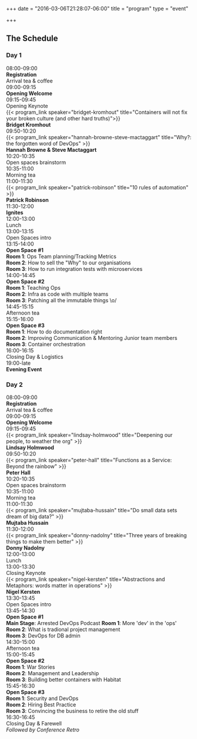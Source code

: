 +++
date = "2016-03-06T21:28:07-06:00"
title = "program"
type = "event"

+++

<div class = "row">
  <div class = "col-md-12 col-md-offset-4">
    <h2>The Schedule</h2>
  </div>
</div>

<div class = "row">
  <div class = "col-md-6">
    <div class = "row">
      <div class = "col-md-12">
        <h3>Day 1</h3>
      </div>
    </div>
    <!-- this div is repeated for each timeslot -->
    <div class = "row">
      <div class = "col-md-4">
        <time>08:00-09:00</time>
      </div>
      <div class = "col-md-6 box">
        <strong>Registration</strong></br> Arrival tea &amp; coffee
      </div>
    </div> <!-- end timeslot div -->
    <!-- this div is repeated for each timeslot -->
    <div class = "row">
      <div class = "col-md-4">
        <time>09:00-09:15</time>
      </div>
      <div class = "col-md-6 box">
        <strong>Opening Welcome</strong>
      </div>
    </div> <!-- end timeslot div -->
    <!-- this div is repeated for each timeslot -->
    <div class = "row">
      <div class = "col-md-4">
        <time>09:15-09:45</time>
      </div>
      <div class = "col-md-6 box">
        Opening Keynote<br />
        {{< program_link speaker="bridget-kromhout" title="Containers will not fix your broken culture (and other hard truths)">}}
        <br /><strong>Bridget Kromhout</strong>
      </div>
    </div> <!-- end timeslot div -->
    <!-- this div is repeated for each timeslot -->
    <div class = "row">
      <div class = "col-md-4">
        <time>09:50-10:20</time>
      </div>
      <div class = "col-md-6 box">
        {{< program_link speaker="hannah-browne-steve-mactaggart" title="Why?: the forgotten word of DevOps" >}}
        <br /><strong>Hannah Browne &amp; Steve Mactaggart</strong>
      </div>
    </div> <!-- end timeslot div -->
    <!-- this div is repeated for each timeslot -->
    <div class = "row">
      <div class = "col-md-4">
        <time>10:20-10:35</time>
      </div>
      <div class = "col-md-6 box">
        Open spaces brainstorm
      </div>
    </div> <!-- end timeslot div -->
    <!-- this div is repeated for each timeslot -->
    <div class = "row">
      <div class = "col-md-4">
        <time>10:35-11:00</time>
      </div>
      <div class = "col-md-6 box">
        Morning tea
      </div>
    </div> <!-- end timeslot div -->
    <!-- this div is repeated for each timeslot -->
    <div class = "row">
      <div class = "col-md-4">
        <time>11:00-11:30</time>
      </div>
      <div class = "col-md-6 box">
        {{< program_link speaker="patrick-robinson" title="10 rules of automation" >}}
        <br /><strong>Patrick Robinson</strong>
      </div>
    </div> <!-- end timeslot div -->
    <!-- this div is repeated for each timeslot -->
    <div class = "row">
      <div class = "col-md-4">
        <time>11:30-12:00</time>
      </div>
      <div class = "col-md-6 box">
        <strong>Ignites</strong>
      </div>
    </div> <!-- end timeslot div -->
    <!-- this div is repeated for each timeslot -->
    <div class = "row">
      <div class = "col-md-4">
        <time>12:00-13:00</time>
      </div>
      <div class = "col-md-6 box">
        Lunch
      </div>
    </div> <!-- end timeslot div -->
    <!-- this div is repeated for each timeslot -->
    <div class = "row">
      <div class = "col-md-4">
        <time>13:00-13:15</time>
      </div>
      <div class = "col-md-6 box">
        Open Spaces intro
      </div>
    </div> <!-- end timeslot div -->
    <!-- this div is repeated for each timeslot -->
    <div class = "row">
      <div class = "col-md-4">
        <time>13:15-14:00</time>
      </div>
      <div class = "col-md-6 box">
        <strong>Open Space #1</strong><br />
        <b>Room 1</b>: Ops Team planning/Tracking Metrics<br>
        <b>Room 2</b>: How to sell the "Why" to our organisations<br>
        <b>Room 3</b>: How to run integration tests with microservices<br>
      </div>
    </div> <!-- end timeslot div -->
    <!-- this div is repeated for each timeslot -->
    <div class = "row">
      <div class = "col-md-4">
        <time>14:00-14:45</time>
      </div>
      <div class = "col-md-6 box">
        <strong>Open Space #2</strong><br />
        <b>Room 1</b>: Teaching Ops<br>
        <b>Room 2</b>: Infra as code with multiple teams <br>
        <b>Room 3</b>: Patching all the immutable things \o/<br>
      </div>
    </div> <!-- end timeslot div -->
    <!-- this div is repeated for each timeslot -->
    <div class = "row">
      <div class = "col-md-4">
        <time>14:45-15:15</time>
      </div>
      <div class = "col-md-6 box">
        Afternoon tea
      </div>
    </div> <!-- end timeslot div -->
    <!-- this div is repeated for each timeslot -->
    <div class = "row">
      <div class = "col-md-4">
        <time>15:15-16:00</time>
      </div>
      <div class = "col-md-6 box">
        <strong>Open Space #3</strong><br />
        <b>Room 1</b>: How to do documentation right <br>
        <b>Room 2</b>: Improving Communication & Mentoring Junior team members<br>
        <b>Room 3</b>: Container orchestration<br>
      </div>
    </div> <!-- end timeslot div -->
    <!-- this div is repeated for each timeslot -->
    <div class = "row">
      <div class = "col-md-4">
        <time>16:00-16:15</time>
      </div>
      <div class = "col-md-6 box">
        Closing Day &amp; Logistics
      </div>
    </div> <!-- end timeslot div -->
    <!-- this div is repeated for each timeslot -->
    <div class = "row">
      <div class = "col-md-4">
        <time>19:00-late</time>
      </div>
      <div class = "col-md-6 box">
        <strong>Evening Event</strong>
      </div>
    </div> <!-- end timeslot div -->



  </div><!-- end day 1 -->
  <div class = "col-md-6">
    <div class = "row">
      <div class = "col-md-12">
        <h3>Day 2</h3>
      </div>
    </div>
    <!-- this div is repeated for each timeslot -->
    <div class = "row">
      <div class = "col-md-4">
        <time>08:00-09:00</time>
      </div>
      <div class = "col-md-6 box">
        <strong>Registration</strong></br> Arrival tea &amp; coffee
      </div>
    </div> <!-- end timeslot div -->
    <!-- this div is repeated for each timeslot -->
    <div class = "row">
      <div class = "col-md-4">
        <time>09:00-09:15</time>
      </div>
      <div class = "col-md-6 box">
        <strong>Opening Welcome</strong>
      </div>
    </div> <!-- end timeslot div -->
    <!-- this div is repeated for each timeslot -->
    <div class = "row">
      <div class = "col-md-4">
        <time>09:15-09:45</time>
      </div>
      <div class = "col-md-6 box">
        {{< program_link speaker="lindsay-holmwood" title="Deepening our people, to weather the org" >}}
        <br /><strong>Lindsay Holmwood</strong>
      </div>
    </div> <!-- end timeslot div -->
    <!-- this div is repeated for each timeslot -->
    <div class = "row">
      <div class = "col-md-4">
        <time>09:50-10:20</time>
      </div>
      <div class = "col-md-6 box">
        {{< program_link speaker="peter-hall" title="Functions as a Service: Beyond the rainbow" >}}
        <br /><strong>Peter Hall</strong>
      </div>
    </div> <!-- end timeslot div -->
    <!-- this div is repeated for each timeslot -->
    <div class = "row">
      <div class = "col-md-4">
        <time>10:20-10:35</time>
      </div>
      <div class = "col-md-6 box">
        Open spaces brainstorm
      </div>
    </div> <!-- end timeslot div -->
    <!-- this div is repeated for each timeslot -->
    <div class = "row">
      <div class = "col-md-4">
        <time>10:35-11:00</time>
      </div>
      <div class = "col-md-6 box">
        Morning tea
      </div>
    </div> <!-- end timeslot div -->
    <!-- this div is repeated for each timeslot -->
    <div class = "row">
      <div class = "col-md-4">
        <time>11:00-11:30</time>
      </div>
      <div class = "col-md-6 box">
        {{< program_link speaker="mujtaba-hussain" title="Do small data sets dream of big data?" >}}
        <br/><strong>Mujtaba Hussain</strong>
      </div>
    </div> <!-- end timeslot div -->
    <!-- this div is repeated for each timeslot -->
    <div class = "row">
      <div class = "col-md-4">
        <time>11:30-12:00</time>
      </div>
      <div class = "col-md-6 box">
        {{< program_link speaker="donny-nadolny" title="Three years of breaking things to make them better" >}}
        <br /><strong>Donny Nadolny</strong>
      </div>
    </div> <!-- end timeslot div -->
    <!-- this div is repeated for each timeslot -->
    <div class = "row">
      <div class = "col-md-4">
        <time>12:00-13:00</time>
      </div>
      <div class = "col-md-6 box">
        Lunch
      </div>
    </div> <!-- end timeslot div -->
    <!-- this div is repeated for each timeslot -->
    <div class = "row">
      <div class = "col-md-4">
        <time>13:00-13:30</time>
      </div>
      <div class = "col-md-6 box">
        Closing Keynote<br />
        {{< program_link speaker="nigel-kersten" title="Abstractions and Metaphors: words matter in operations" >}}
        <br /><strong>Nigel Kersten</strong>
      </div>
    </div> <!-- end timeslot div -->
    <!-- this div is repeated for each timeslot -->
    <div class = "row">
      <div class = "col-md-4">
        <time>13:30-13:45</time>
      </div>
      <div class = "col-md-6 box">
        Open Spaces intro
      </div>
    </div> <!-- end timeslot div -->
    <!-- this div is repeated for each timeslot -->
    <div class = "row">
      <div class = "col-md-4">
        <time>13:45-14:30</time>
      </div>
      <div class = "col-md-6 box">
        <strong>Open Space #1</strong><br />
         <b>Main Stage</b>: Arrested DevOps Podcast
         <b>Room 1</b>: More 'dev' in the 'ops'<br />
         <b>Room 2</b>: What is tradional project management<br />
         <b>Room 3</b>: DevOps for DB admin<br />
      </div>
    </div> <!-- end timeslot div -->
    <!-- this div is repeated for each timeslot -->
    <div class = "row">
      <div class = "col-md-4">
        <time>14:30-15:00</time>
      </div>
      <div class = "col-md-6 box">
        Afternoon tea
      </div>
    </div> <!-- end timeslot div -->
    <!-- this div is repeated for each timeslot -->
    <div class = "row">
      <div class = "col-md-4">
        <time>15:00-15:45</time>
      </div>
      <div class = "col-md-6 box">
        <strong>Open Space #2</strong><br />
         <b>Room 1</b>: War Stories<br />
         <b>Room 2</b>: Management and Leadership <br />
         <b>Room 3</b>: Building better containers with Habitat<br />
      </div>
    </div> <!-- end timeslot div -->
    <!-- this div is repeated for each timeslot -->
    <div class = "row">
      <div class = "col-md-4">
        <time>15:45-16:30</time>
      </div>
      <div class = "col-md-6 box">
         <strong>Open Space #3</strong><br />
         <b>Room 1</b>: Security and DevOps<br />
         <b>Room 2</b>: Hiring Best Practice <br />
         <b>Room 3</b>: Convincing the business to retire the old stuff<br />
      </div>
    </div> <!-- end timeslot div -->
    <div class = "row">
      <div class = "col-md-4">
        <time>16:30-16:45</time>
      </div>
      <div class = "col-md-6 box">
         Closing Day &amp; Farewell<br/>
         <i>Followed by Conference Retro</i>
      </div>
    </div> <!-- end timeslot div -->
  </div><!-- end day 2 -->
</div>
